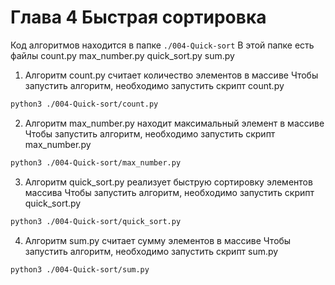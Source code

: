 # Глава 4 Быстрая сортировка 
Код алгоритмов находится в папке `./004-Quick-sort`
В этой папке есть файлы count.py max_number.py quick_sort.py sum.py

1) Алгоритм count.py считает количество элементов в массиве
Чтобы запустить алгоритм, необходимо запустить скрипт count.py 
```bash
python3 ./004-Quick-sort/count.py 
```

2) Алгоритм max_number.py находит максимальный элемент в массиве
Чтобы запустить алгоритм, необходимо запустить скрипт max_number.py 
```bash
python3 ./004-Quick-sort/max_number.py 
```

3) Алгоритм quick_sort.py реализует быструю сортировку элементов массива
Чтобы запустить алгоритм, необходимо запустить скрипт quick_sort.py 
```bash
python3 ./004-Quick-sort/quick_sort.py 
```

4) Алгоритм sum.py считает сумму элементов в массиве
Чтобы запустить алгоритм, необходимо запустить скрипт sum.py 
```bash
python3 ./004-Quick-sort/sum.py 
```
